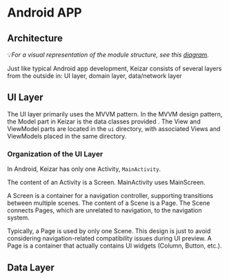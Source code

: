 # Android APP

## Architecture

💡*For a visual representation of the module structure, see
this [diagram](../.images/project-architecture.png).*

Just like typical Android app development, Keizar consists of several layers from the outside
in:
UI layer, domain layer, data/network layer

## UI Layer

The UI layer primarily uses the MVVM pattern. In the MVVM design pattern, the Model part in Keizar
is
the data classes provided . The View and ViewModel parts are located in the `ui`
directory, with associated Views and ViewModels placed in the same directory.

### Organization of the UI Layer

In Android, Keizar has only one Activity, `MainActivity`.

The content of an Activity is a Screen. MainActivity uses MainScreen.

A Screen is a container for a navigation controller, supporting transitions between multiple scenes.
The content of a Scene is a Page. The Scene connects Pages, which are unrelated to navigation, to
the navigation system.

Typically, a Page is used by only one Scene. This design is just to avoid considering
navigation-related compatibility issues during UI preview.
A Page is a container that actually contains UI widgets (Column, Button, etc.).

## Data Layer


